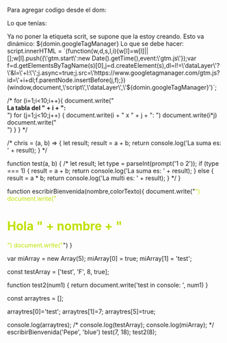 Para agregar codigo desde el dom:

Lo que tenías:
<script>(function(w,d,s,l,i){w[l]=w[l]||[];w[l].push({'gtm.start':
new Date().getTime(),event:'gtm.js'});var f=d.getElementsByTagName(s)[0],
j=d.createElement(s),dl=l!='dataLayer'?'&l='+l:'';j.async=true;j.src=
'https://www.googletagmanager.com/gtm.js?id='+i+dl;f.parentNode.insertBefore(j,f);
})(window,document,'script','dataLayer','GTM-W7VNWGZ');</script>

Ya no poner la etiqueta scrit, se supone que la estoy creando.
Esto va dinámico: ${domin.googleTagManager}
Lo que se debe hacer:
script.innerHTML = `(function(w,d,s,l,i){w[l]=w[l]||[];w[l].push({\'gtm.start\':new Date().getTime(),event:\'gtm.js\'});var f=d.getElementsByTagName(s)[0],j=d.createElement(s),dl=l!=\'dataLayer\'?\'&l=\'+l:\'\';j.async=true;j.src=\'https://www.googletagmanager.com/gtm.js?id=\'+i+dl;f.parentNode.insertBefore(j,f);})(window,document,\'script\',\'dataLayer\',\'${domin.googleTagManager}\')`;

<!-- https://uniwebsidad.com/libros/javascript/capitulo-6/modelo-basico-de-eventos-2 -->


/* for (i=1;i<10;i++){ 
    document.write("<br><b>La tabla del " + i + ":</b><br>") 
    for (j=1;j<10;j++) { 
       document.write(i + " x " + j + ": ") 
       document.write(i*j) 
       document.write("<br>") 
    } 
} */

/* chris = (a, b) => {
    let result;
    result = a + b;
    return console.log('La suma es: ' + result);
} */

function test(a, b) {
    /* let result;
    let type = parseInt(prompt('1 o 2'));
    if (type === 1) {
        result = a + b;
        return console.log('La suma es: ' + result);
    } else {
        result = a * b;
        return console.log('La multi es: ' + result);
    } */
}

function escribirBienvenida(nombre,colorTexto){
    document.write("<FONT color='" + colorTexto + "'>")
    document.write("<H1>Hola " + nombre + "</H1>")
    document.write("</FONT>")
}

var miArray = new Array(5);
miArray[0] = true;
miArray[1] = 'test';

const testArray = ['test', 'F', 8, true];

function test2(num1) {
    return document.write('test in console: ', num1)
}


const arraytres = [];

arraytres[0]='test';
arraytres[1]=7;
arraytres[5]=true;





console.log(arraytres);
/* console.log(testArray);
console.log(miArray); */
escribirBienvenida('Pepe', 'blue')
test(7, 18);
test2(8);
